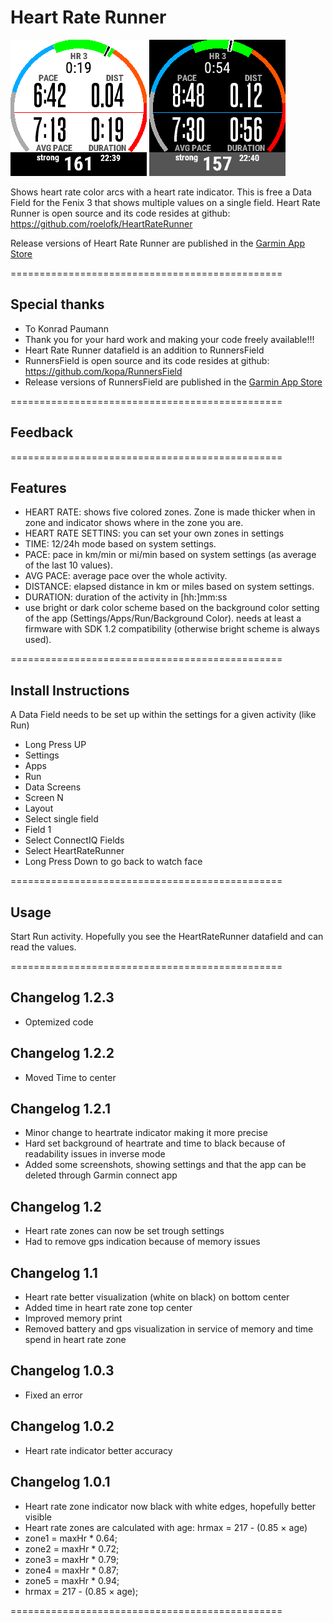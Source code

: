# Heart Rate Runner

![HeartRateRunner Screenshot Bright](/doc/HeartRateRunner5.png) ![HeartRateRunner Screenshot Dark](/doc/HeartRateRunner6.png)

Shows heart rate color arcs with a heart rate indicator.
This is free a Data Field for the Fenix 3 that shows multiple values on a single field. 
Heart Rate Runner is open source and its code resides at github: https://github.com/roelofk/HeartRateRunner

Release versions of Heart Rate Runner are published in the [Garmin App Store](https://apps.garmin.com/nl-NL/apps/cb7742e6-1914-490f-b581-fa41ad863b72)

===============================================

## Special thanks
* To Konrad Paumann
* Thank you for your hard work and making your code freely available!!!
* Heart Rate Runner datafield is an addition to RunnersField
* RunnersField is open source and its code resides at github: https://github.com/kopa/RunnersField
* Release versions of RunnersField are published in the [Garmin App Store](https://apps.garmin.com/en-US/apps/8428701b-e621-4156-9d4e-37d92b30151f)

===============================================

## Feedback 

===============================================

## Features
* HEART RATE: shows five colored zones. Zone is made thicker when in zone and indicator shows where in the zone you are.
* HEART RATE SETTINS: you can set your own zones in settings
* TIME: 12/24h mode based on system settings.
* PACE: pace in km/min or mi/min based on system settings (as average of the last 10 values).
* AVG PACE: average pace over the whole activity.
* DISTANCE: elapsed distance in km or miles based on system settings.
* DURATION: duration of the activity in [hh:]mm:ss
* use bright or dark color scheme based on the background color setting of the app (Settings/Apps/Run/Background Color).
  needs at least a firmware with SDK 1.2 compatibility (otherwise bright scheme is always used).

===============================================

## Install Instructions
A Data Field needs to be set up within the settings for a given activity (like Run)

* Long Press UP
* Settings
* Apps
* Run
* Data Screens
* Screen N
* Layout
* Select single field
* Field 1
* Select ConnectIQ Fields
* Select HeartRateRunner
* Long Press Down to go back to watch face

===============================================

## Usage
Start Run activity.
Hopefully you see the HeartRateRunner datafield and can read the values.

===============================================

## Changelog 1.2.3

* Optemized code

## Changelog 1.2.2

* Moved Time to center

## Changelog 1.2.1
* Minor change to heartrate indicator making it more precise
* Hard set background of heartrate and time to black because of readability issues in inverse mode
* Added some screenshots, showing settings and that the app can be deleted through Garmin connect app

## Changelog 1.2
* Heart rate zones can now be set trough settings
* Had to remove gps indication because of memory issues

## Changelog 1.1
* Heart rate better visualization (white on black) on bottom center
* Added time in heart rate zone top center
* Improved memory print
* Removed battery and gps visualization in service of memory and time spend in heart rate zone

## Changelog 1.0.3
* Fixed an error

## Changelog 1.0.2
* Heart rate indicator better accuracy

## Changelog 1.0.1
* Heart rate zone indicator now black with white edges, hopefully better visible
* Heart rate zones are calculated with age: hrmax = 217 - (0.85 × age)
* zone1 = maxHr * 0.64; 
* zone2 = maxHr * 0.72; 
* zone3 = maxHr * 0.79; 
* zone4 = maxHr * 0.87;
* zone5 = maxHr * 0.94;
* hrmax = 217 - (0.85 × age);

===============================================